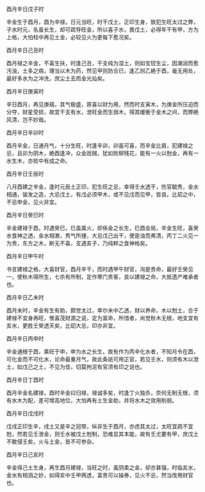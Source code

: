 酉月辛日戊子时

辛金生于酉月，酉为辛禄。日元当旺，时干戊土，正印生身，致犯生旺太过之弊，子水时元，名虽长生，却可疏导旺金，所以喜子水，畏戊土，必得年干有甲，方为上格，大怕柱中再见土金，必较见火为更每下愈况矣。

酉月辛日己丑时

酉月禄之辛金，不喜生扶，时逢己丑，干支纯为湿土，则如宝钗生尘，因潮润而愈汚浊，土多之病，理当以木为药，然见甲则防合已，逢乙则乙絶于酉，毫无用处，最好多水为之冲洗，庶尘土去而金光灿矣。

酉月辛日庚寅时

辛日酉月，再见庚刼，其气极盛，原喜以财为用，然而时支寅木，为庚金所压迫而分夺，财星受损，故宜干支有水，泄旺金而生弱木，得其缓衝于金木之间，而弊絶风清，岂不妙哉。

酉月辛日辛卯时

酉月辛金，日通月气，十分生旺，时逢辛卯，卯虽可喜，而辛金比肩，犯建禄之忌，且卯为阴木，絶酉逢冲，众金戕贼，犹如败柳残花，能有一火以尅金，再有一水生木，亦败中有成之命。

酉月辛日壬辰时

八月酉建之辛金，逢时元辰土正印，犯生旺之忌，幸得壬水透干，伤官毓秀，金水相通，骏发之造，大忌戊土，有戊必须甲木，或不见戊而见甲，皆良。比刧之中，不忌申金，见火非宜。

酉月辛日癸巳时

辛金建禄于酉，时遇癸巳，巳虽属火，却係金之长生，巳酉会局，辛金生旺，喜癸水食神之透，金水相潄，秀气所锺，大忌戊己出干，便是浊而弗清，丙丁二火见一为贵，东方之木，断无不喜，支遇亥子，乃纯粹之食神格矣。

酉月辛日甲午时

书言建禄之格，大喜财官，酉月辛干，而时遇甲午财官，洵是贵命，最好壬癸见一，使秋木得所生，七杀有所制，定作寒门贵客，良以建禄之命，大抵遗产难承者也。

酉月辛日乙未时

酉月未时，辛金有生有助，颇觉太过，幸尔未中乙透，财以养命，木以尅土，合于建禄不宜身再旺，惟喜茂财源之说，定为富命，所惜者，尚觉秋木无根，地支宜有亥水，更胜壬癸透天矣，比刧大忌，印亦非宜。

酉月辛日丙申时

辛金通根于酉，乘旺于申，申为水之长生，故有作为丙辛化水者，不知月令在酉，可化金而不可化水，论命最重月气，故此条祇可用正官，若见壬水，则须有木以泄土，如戊己之土，不见为佳，切莫拘泥有官须有印之说也。

酉月辛日丁酉时

酉月辛金名建禄，酉时辛金曰归禄，禄诚多矣，时逢丁火独杀，奈何无制无根，须有水木为配，差可增高地位，大怕再有土生金助，并将水木之效用削弱。

酉月辛日戊戌时

戊戌正印生辛，戌土又是辛之冠带，纵非生于酉月，亦虑其太过，太旺宜疏不宜尅，然若见壬泄金，则壬水被戊土尅制，恐难显其本能，故有壬尤要有甲，庶戊土不敢侵壬矣，火与土金，皆不可参杂。

酉月辛日己亥时

辛金得己土生身，再生酉月建禄，当旺之时，虽阴柔之金，却亦甚强，时临亥水，金水有相涵之妙，如得亥中壬甲两透，富贵可以操券，见火不忌，然当改用财官也。

